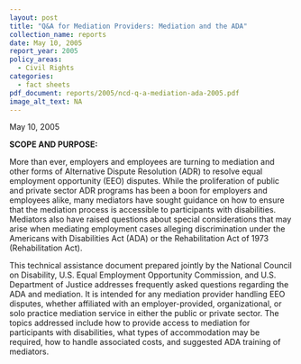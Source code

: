 ```yaml
---
layout: post
title: "Q&A for Mediation Providers: Mediation and the ADA"
collection_name: reports
date: May 10, 2005
report_year: 2005
policy_areas:
  - Civil Rights
categories:
  - fact sheets
pdf_document: reports/2005/ncd-q-a-mediation-ada-2005.pdf
image_alt_text: NA
---
```

May 10, 2005

**S﻿COPE AND PURPOSE:**

More than ever, employers and employees are turning to mediation and other forms of Alternative Dispute Resolution (ADR) to resolve equal employment opportunity (EEO) disputes. While the proliferation of public and private sector ADR programs has been a boon for employers and employees alike, many mediators have sought guidance on how to ensure that the mediation process is accessible to participants with disabilities. Mediators also have raised questions about special considerations that may arise when mediating employment cases alleging discrimination under the Americans with Disabilities Act (ADA) or the Rehabilitation Act of 1973 (Rehabilitation Act).[](file:///C:/Documents%20and%20Settings/mferguson/Local%20Settings/Temp/ada_mediators.html#N_1_)

This technical assistance document prepared jointly by the National Council on Disability, U.S. Equal Employment Opportunity Commission, and U.S. Department of Justice addresses frequently asked questions regarding the ADA and mediation. It is intended for any mediation provider handling EEO disputes, whether affiliated with an employer-provided, organizational, or solo practice mediation service in either the public or private sector. The topics addressed include how to provide access to mediation for participants with disabilities, what types of accommodation may be required, how to handle associated costs, and suggested ADA training of mediators.